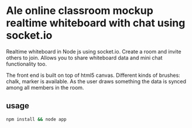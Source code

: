 # Ale online classroom mockup realtime whiteboard with chat using socket.io
Realtime whiteboard in Node js using  socket.io. Create a room and invite others to join. Allows you to share whiteboard data and mini chat functionality too.

The front end is built on top of html5 canvas. Different kinds of brushes: chalk, marker is available. As the user draws something the data is synced among all members in the room.


## usage
```bash
npm install && node app
```
